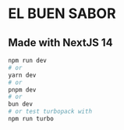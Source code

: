 # EL BUEN SABOR

## Made with NextJS 14

```bash
npm run dev
# or
yarn dev
# or
pnpm dev
# or
bun dev
# or test turbopack with
npm run turbo
```
